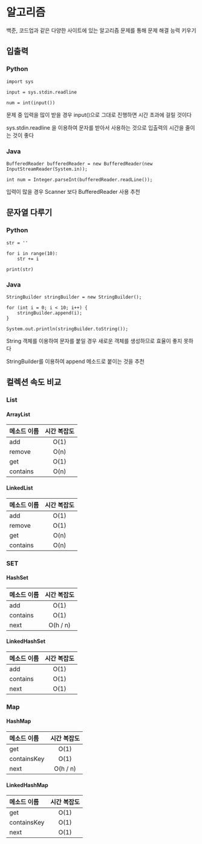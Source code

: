 # 알고리즘

백준, 코드업과 같은 다양한 사이트에 있는 알고리즘 문제를 통해 문제 해결 능력 키우기

## 입출력

### Python

``` 
import sys

input = sys.stdin.readline

num = int(input())
```
문제 중 입력을 많이 받을 경우 input()으로 그대로 진행하면 시간 초과에 걸릴 것이다

sys.stdin.readline 을 이용하여 문자를 받아서 사용하는 것으로 입출력의 시간을 줄이는 것이 좋다

### Java

```
BufferedReader bufferedReader = new BufferedReader(new InputStreamReader(System.in));

int num = Integer.parseInt(bufferedReader.readLine());
```

입력이 많을 경우 Scanner 보다 BufferedReader 사용 추천

## 문자열 다루기

### Python

```
str = ''

for i in range(10):
    str += i
    
print(str)
```

### Java

```
StringBuilder stringBuilder = new StringBuilder();

for (int i = 0; i < 10; i++) {
    stringBuilder.append(i);
}

System.out.println(stringBuilder.toString());
```

String 객체를 이용하여 문자를 붙일 경우 새로운 객체를 생성하므로 효율이 좋지 못하다

StringBuilder를 이용하여 append 메소드로 붙이는 것을 추천

## 컬렉션 속도 비교

### List

#### ArrayList

|메소드 이름|시간 복잡도|
|:---|:---:|
|add|O(1)|
|remove|O(n)|
|get|O(1)|
|contains|O(n)|

#### LinkedList

|메소드 이름|시간 복잡도|
|:---|:---:|
|add|O(1)|
|remove|O(1)|
|get|O(n)|
|contains|O(n)|

### SET

#### HashSet

|메소드 이름|시간 복잡도|
|:---|:---:|
|add|O(1)|
|contains|O(1)|
|next|O(h / n)|

#### LinkedHashSet

|메소드 이름|시간 복잡도|
|:---|:---:|
|add|O(1)|
|contains|O(1)|
|next|O(1)|

### Map

#### HashMap

|메소드 이름|시간 복잡도|
|:---|:---:|
|get|O(1)|
|containsKey|O(1)|
|next|O(h / n)|

#### LinkedHashMap

|메소드 이름|시간 복잡도|
|:---|:---:|
|get|O(1)|
|containsKey|O(1)|
|next|O(1)|